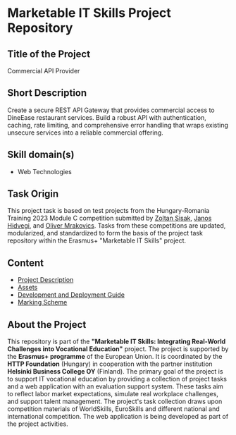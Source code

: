 # Marketable IT Skills Project Repository

## Title of the Project

Commercial API Provider

## Short Description

Create a secure REST API Gateway that provides commercial access to DineEase restaurant services. Build a robust API with authentication, caching, rate limiting, and comprehensive error handling that wraps existing unsecure services into a reliable commercial offering.

## Skill domain(s)

- Web Technologies

## Task Origin

This project task is based on test projects from the Hungary-Romania Training 2023 Module C competition submitted by [Zoltan Sisak](https://www.linkedin.com/in/zoltan-sisak/), [Janos Hidvegi](https://www.linkedin.com/in/j%C3%A1nos-hidv%C3%A9gi-3b19591b1/), and [Oliver Mrakovics](https://www.linkedin.com/in/0l1v3rr/). Tasks from these competitions are updated, modularized, and standardized to form the basis of the project task repository within the Erasmus+ "Marketable IT Skills" project.

## Content

- [Project Description](project-description.md)
- [Assets](assets/)
- [Development and Deployment Guide](development-and-deployment.md)
- [Marking Scheme](marking/marking-scheme.json)

## About the Project

This repository is part of the **"Marketable IT Skills: Integrating Real-World Challenges into Vocational Education"** project. The project is supported by the **Erasmus+ programme** of the European Union. It is coordinated by the **HTTP Foundation** (Hungary) in cooperation with the partner institution **Helsinki Business College OY** (Finland). The primary goal of the project is to support IT vocational education by providing a collection of project tasks and a web application with an evaluation support system. These tasks aim to reflect labor market expectations, simulate real workplace challenges, and support talent management. The project's task collection draws upon competition materials of WorldSkills, EuroSkills and different national and international competition. The web application is being developed as part of the project activities.
